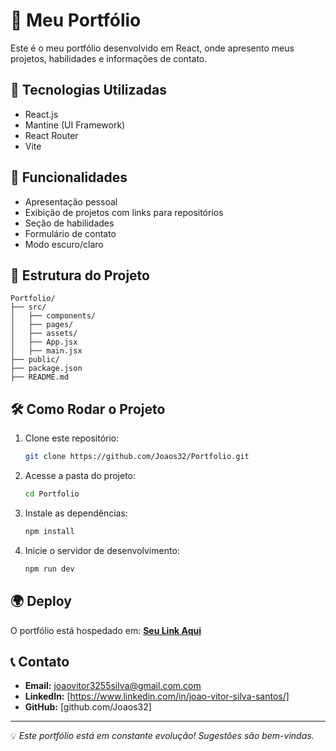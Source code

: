 # 📌 Meu Portfólio

Este é o meu portfólio desenvolvido em React, onde apresento meus projetos, habilidades e informações de contato.

## 🚀 Tecnologias Utilizadas
- React.js
- Mantine (UI Framework)
- React Router
- Vite

## 🎨 Funcionalidades
- Apresentação pessoal
- Exibição de projetos com links para repositórios
- Seção de habilidades
- Formulário de contato
- Modo escuro/claro

## 📂 Estrutura do Projeto
```
Portfolio/
├── src/
│   ├── components/
│   ├── pages/
│   ├── assets/
│   ├── App.jsx
│   ├── main.jsx
├── public/
├── package.json
├── README.md
```

## 🛠 Como Rodar o Projeto
1. Clone este repositório:
   ```sh
   git clone https://github.com/Joaos32/Portfolio.git
   ```
2. Acesse a pasta do projeto:
   ```sh
   cd Portfolio
   ```
3. Instale as dependências:
   ```sh
   npm install
   ```
4. Inicie o servidor de desenvolvimento:
   ```sh
   npm run dev
   ```

## 🌍 Deploy
O portfólio está hospedado em: [**Seu Link Aqui**](#)

## 📞 Contato
- **Email:** joaovitor3255silva@gmail.com.com
- **LinkedIn:** [https://www.linkedin.com/in/joao-vitor-silva-santos/]
- **GitHub:** [github.com/Joaos32]

---
💡 *Este portfólio está em constante evolução! Sugestões são bem-vindas.*
